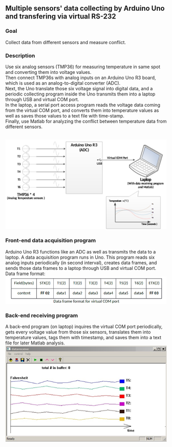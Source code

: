 ## **Multiple sensors' data collecting by Arduino Uno and transfering via virtual RS-232**

### Goal
Collect data from different sensors and measure conflict. <br/>

### Description
Use six analog sensors (TMP36) for measuring temperature in same spot and converting them into voltage values. <br/>
Then connect TMP36s with analog inputs on an Arduino Uno R3 board, which is used as an analog-to-digital converter (ADC). <br/>
Next, the Uno translate those six voltage signal into digital data, and a periodic collecting program inside the Uno transmits them into a laptop through USB and virtual COM port. <br/>
In the laptop, a serial port access program reads the voltage data coming from the virtual COM port, and converts them into temperature values as well as saves those values to a text file with time-stamp.  <br/>
Finally, use Matlab for analyzing the conflict between temperature data from different sensors. <br/> <br/>

![Alt text]( architecture.png?raw=true "")<br/>

### Front-end data acquisition program
Arduino Uno R3 functions like an ADC as well as transmits the data to a laptop. A data acquisition program runs in Uno. This program reads six analog inputs periodically (in second interval), creates data frames, and sends those data frames to a laptop through USB and virtual COM port.  <br/>
Data frame format: <br/>
![Alt text]( data_frame_format.png?raw=true "")<br/>

### Back-end receiving program
A back-end program (on laptop) inquires the virtual COM port periodically, gets every voltage value from those six sensors, translates them into temperature values, tags them with timestamp, and saves them into a text file for later Matlab analysis. <br/>
![Alt text]( screenshot01.jpg?raw=true "")<br/>
